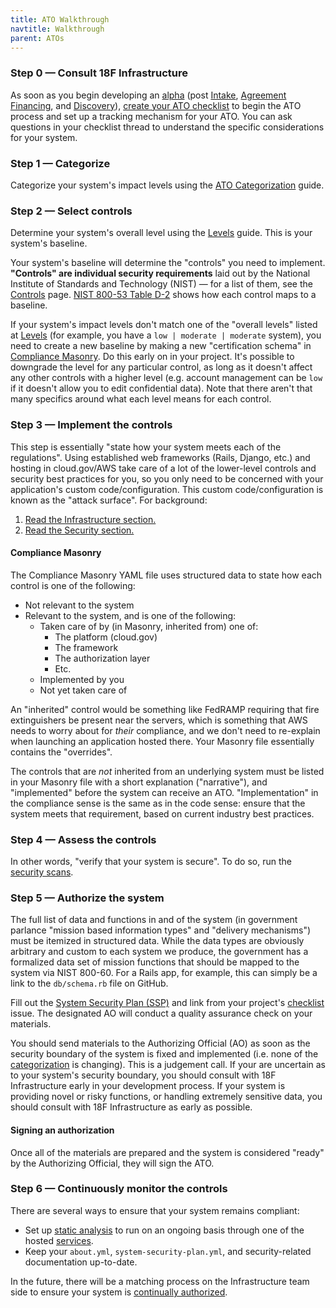 ```yaml
---
title: ATO Walkthrough
navtitle: Walkthrough
parent: ATOs
---
```


### Step 0 — Consult 18F Infrastructure

As soon as you begin developing an [alpha](https://18f.gsa.gov/dashboard/stages/#alpha) (post [Intake](https://pages.18f.gov/intake/), [Agreement Financing](https://pages.18f.gov/intake/funding-and-iaa/), and [Discovery](https://18f.gsa.gov/dashboard/stages/#discovery)), [create your ATO checklist](../checklist/) to begin the ATO process and set up a tracking mechanism for your ATO. You can ask questions in your checklist thread to understand the specific considerations for your system.

### Step 1 — Categorize

Categorize your system's impact levels using the [ATO Categorization](../categorize/) guide.

### Step 2 — Select controls

Determine your system's overall level using the [Levels](../levels/) guide. This is your system's baseline.

Your system's baseline will determine the "controls" you need to implement. **"Controls" are individual security requirements** laid out by the National Institute of Standards and Technology (NIST) — for a list of them, see the [Controls](../controls/) page. [NIST 800-53 Table D-2](http://nvlpubs.nist.gov/nistpubs/SpecialPublications/NIST.SP.800-53r4.pdf#page=109) shows how each control maps to a baseline.

If your system's impact levels don't match one of the "overall levels" listed  at [Levels](../levels/) (for example, you have a `low | moderate | moderate` system), you need to create a new baseline by making a new "certification schema" in [Compliance Masonry](https://github.com/opencontrol/compliance-masonry). Do this early on in your project. It's possible to downgrade the level for any particular control, as long as it doesn't affect any other controls with a higher level (e.g. account management can be `low` if it doesn't allow you to edit confidential data). Note that there aren't that many specifics around what each level means for each control.

### Step 3 — Implement the controls

This step is essentially "state how your system meets each of the regulations". Using established web frameworks (Rails, Django, etc.) and hosting in cloud.gov/AWS take care of a lot of the lower-level controls and security best practices for you, so you only need to be concerned with your application's custom code/configuration. This custom code/configuration is known as the "attack surface". For background:

1. [Read the Infrastructure section.](../../infrastructure/)
1. [Read the Security section.](../../security)

#### Compliance Masonry

The Compliance Masonry YAML file uses structured data to state how each control is one of the following:

* Not relevant to the system
* Relevant to the system, and is one of the following:
    * Taken care of by (in Masonry, inherited from) one of:
        * The platform (cloud.gov)
        * The framework
        * The authorization layer
        * Etc.
    * Implemented by you
    * Not yet taken care of

An "inherited" control would be something like FedRAMP requiring that fire extinguishers be present near the servers, which is something that AWS needs to worry about for _their_ compliance, and we don't need to re-explain when launching an application hosted there. Your Masonry file essentially contains the "overrides".

The controls that are _not_ inherited from an underlying system must be listed in your Masonry file with a short explanation ("narrative"), and "implemented" before the system can receive an ATO. "Implementation" in the compliance sense is the same as in the code sense: ensure that the system meets that requirement, based on current industry best practices.

### Step 4 — Assess the controls

In other words, "verify that your system is secure". To do so, run the [security scans](../../security/scanning/).

### Step 5 — Authorize the system

The full list of data and functions in and of the system (in government parlance "mission based information types" and "delivery mechanisms") must be itemized in structured data. While the data types are obviously arbitrary and custom to each system we produce, the government has a formalized data set of mission functions that should be mapped to the system via NIST 800-60. For a Rails app, for example, this can simply be a link to the `db/schema.rb` file on GitHub.

Fill out the [System Security Plan (SSP)](../ssp/) and link from your project's [checklist](../checklist/) issue. The designated AO will conduct a quality assurance check on your materials.

You should send materials to the Authorizing Official (AO) as soon as the security boundary of the system is fixed and implemented (i.e. none of the [categorization](../categorize) is changing). This is a judgement call. If your are uncertain as to your system's security boundary, you should consult with 18F Infrastructure early in your development process. If your system is providing novel or risky functions, or handling extremely sensitive data, you should consult with 18F Infrastructure as early as possible.

#### Signing an authorization

Once all of the materials are prepared and the system is considered "ready" by the Authorizing Official, they will sign the ATO.

### Step 6 — Continuously monitor the controls

There are several ways to ensure that your system remains compliant:

* Set up [static analysis](../../security/static-analysis/) to run on an ongoing basis through one of the hosted [services](../../security/static-analysis/#services).
* Keep your `about.yml`, `system-security-plan.yml`, and security-related documentation up-to-date.

In the future, there will be a matching process on the Infrastructure team side to ensure your system is [continually authorized](../types/#continuous-authorization).
